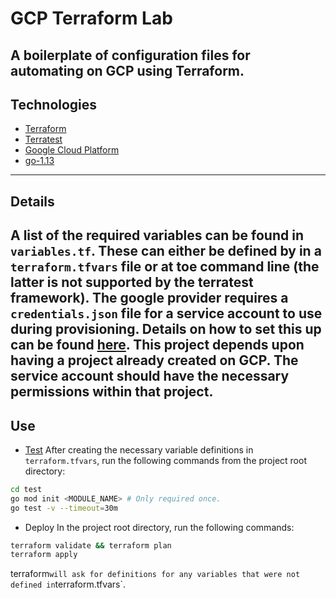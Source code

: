 # GCP Terraform Lab

A boilerplate of configuration files for automating on GCP using Terraform.
---
## Technologies

- [Terraform](https://www.terraform.io/)
- [Terratest](https://terratest.gruntwork.io/)
- [Google Cloud Platform](https://cloud.google.com)
- [go-1.13](https://golang.org/)
---
## Details

A list of the required variables can be found in `variables.tf`. These can either be defined by in a `terraform.tfvars` file or at toe command line (the latter is not supported by the terratest framework). The google provider requires a `credentials.json` file for a service account to use during provisioning. Details on how to set this up can be found [here](https://cloud.google.com/community/tutorials/getting-started-on-gcp-with-terraform). This project depends upon having a project already created on GCP. The service account should have the necessary permissions within that project.
---
## Use

- [Test](https://terratest.gruntwork.io/docs/getting-started/quick-start/) 
After creating the necessary variable definitions in `terraform.tfvars`, run the following commands from the project root directory:
```sh
cd test
go mod init <MODULE_NAME> # Only required once.
go test -v --timeout=30m
```

- Deploy
In the project root directory, run the following commands:
```sh
terraform validate && terraform plan
terraform apply
```
terraform` will ask for definitions for any variables that were not defined in `terraform.tfvars`.




